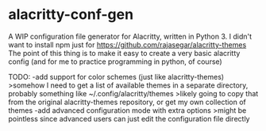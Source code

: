 # alacritty-conf-gen
A WIP configuration file generator for Alacritty, written in Python 3.
I didn't want to install npm just for https://github.com/rajasegar/alacritty-themes
The point of this thing is to make it easy to create a very basic alacritty config (and for me to practice programming in python, of course)

TODO:
  -add support for color schemes (just like alacritty-themes)
    >somehow I need to get a list of available themes in a separate directory, probably something like ~/.config/alacritty/themes
    >likely going to copy that from the original alacritty-themes repository, or get my own collection of themes
  -add advanced configuration mode with extra options
    >might be pointless since advanced users can just edit the configuration file directly
